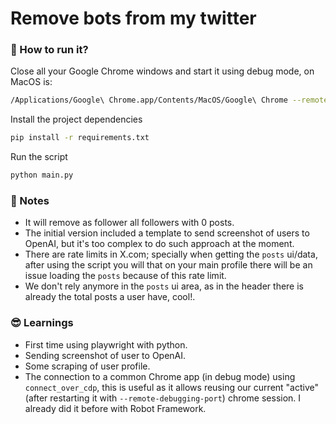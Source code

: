 # Remove bots from my twitter

### 🚀 How to run it?

Close all your Google Chrome windows and start it using debug mode, on MacOS is:

```sh
/Applications/Google\ Chrome.app/Contents/MacOS/Google\ Chrome --remote-debugging-port=9222
```

Install the project dependencies

```sh
pip install -r requirements.txt
```

Run the script
```sh
python main.py
```


### 📝 Notes

- It will remove as follower all followers with 0 posts.
- The initial version included a template to send screenshot of users to OpenAI, but it's too complex to do such approach at the moment.
- There are rate limits in X.com; specially when getting the `posts` ui/data, after using the script you will that on your main profile there will be an issue loading the `posts` because of this rate limit.
- We don't rely anymore in the `posts` ui area, as in the header there is already the total posts a user have, cool!.

### 😎 Learnings

- First time using playwright with python.
- Sending screenshot of user to OpenAI.
- Some scraping of user profile.
- The connection to a common Chrome app (in debug mode) using `connect_over_cdp`, this is useful as it allows reusing our current "active" (after restarting it with `--remote-debugging-port`) chrome session. I already did it before with Robot Framework.